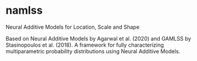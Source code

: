 # namlss
Neural Additive Models for Location, Scale and Shape

Based on Neural Additive Models by Agarwal et al. (2020) and GAMLSS by 
 Stasinopoulos et al. (2018). A framework for fully characterizing
multiparametric probability distributions using Neural
Additive Models.